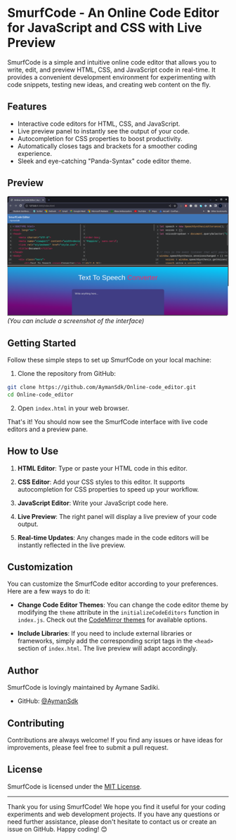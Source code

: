 # SmurfCode - An Online Code Editor for JavaScript and CSS with Live Preview


SmurfCode is a simple and intuitive online code editor that allows you to write, edit, and preview HTML, CSS, and JavaScript code in real-time. It provides a convenient development environment for experimenting with code snippets, testing new ideas, and creating web content on the fly.

## Features

- Interactive code editors for HTML, CSS, and JavaScript.
- Live preview panel to instantly see the output of your code.
- Autocompletion for CSS properties to boost productivity.
- Automatically closes tags and brackets for a smoother coding experience.
- Sleek and eye-catching "Panda-Syntax" code editor theme.

## Preview

![SmurfCode Screenshot](Example.png) *(You can include a screenshot of the interface)*

## Getting Started

Follow these simple steps to set up SmurfCode on your local machine:

1. Clone the repository from GitHub:

```bash
git clone https://github.com/AymanSdk/Online-code_editor.git
cd Online-code_editor
```

2. Open `index.html` in your web browser.

That's it! You should now see the SmurfCode interface with live code editors and a preview pane.

## How to Use

1. **HTML Editor**: Type or paste your HTML code in this editor.

2. **CSS Editor**: Add your CSS styles to this editor. It supports autocompletion for CSS properties to speed up your workflow.

3. **JavaScript Editor**: Write your JavaScript code here.

4. **Live Preview**: The right panel will display a live preview of your code output.

5. **Real-time Updates**: Any changes made in the code editors will be instantly reflected in the live preview.

## Customization

You can customize the SmurfCode editor according to your preferences. Here are a few ways to do it:

- **Change Code Editor Themes**: You can change the code editor theme by modifying the `theme` attribute in the `initializeCodeEditors` function in `index.js`. Check out the [CodeMirror themes](https://codemirror.net/demo/theme.html) for available options.

- **Include Libraries**: If you need to include external libraries or frameworks, simply add the corresponding script tags in the `<head>` section of `index.html`. The live preview will adapt accordingly.

## Author

SmurfCode is lovingly maintained by Aymane Sadiki.

- GitHub: [@AymanSdk](https://github.com/AymanSdk)

## Contributing

Contributions are always welcome! If you find any issues or have ideas for improvements, please feel free to submit a pull request.

## License

SmurfCode is licensed under the [MIT License](LICENSE).

---

Thank you for using SmurfCode! We hope you find it useful for your coding experiments and web development projects. If you have any questions or need further assistance, please don't hesitate to contact us or create an issue on GitHub. Happy coding! 😊